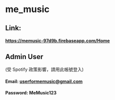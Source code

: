 # me_music

## Link: 
#### https://memusic-97d9b.firebaseapp.com/Home


## Admin User
(受 Spotify 政策影響，請用此帳號登入)
#### Email: userformemusic@gmail.com
#### Password: MeMusic123